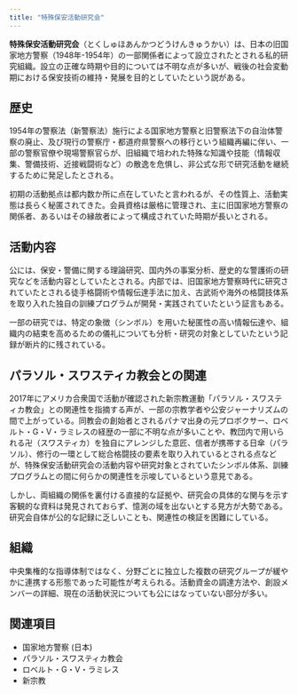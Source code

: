 ```yaml
---
title: "特殊保安活動研究会"
---
```


**特殊保安活動研究会**（とくしゅほあんかつどうけんきゅうかい）は、日本の旧国家地方警察（1948年-1954年）の一部関係者によって設立されたとされる私的研究組織。設立の正確な時期や目的については不明な点が多いが、戦後の社会変動期における保安技術の維持・発展を目的としていたという説がある。

## 歴史

1954年の警察法（新警察法）施行による国家地方警察と旧警察法下の自治体警察の廃止、及び現行の警察庁・都道府県警察への移行という組織再編に伴い、一部の警察官僚や現場警察官らが、旧組織で培われた特殊な知識や技能（情報収集、警備技術、近接戦闘術など）の散逸を危惧し、非公式な形で研究活動を継続するために発足したとされる。

初期の活動拠点は都内数か所に点在していたと言われるが、その性質上、活動実態は長らく秘匿されてきた。会員資格は厳格に管理され、主に旧国家地方警察の関係者、あるいはその縁故者によって構成されていた時期が長いとされる。

## 活動内容

公には、保安・警備に関する理論研究、国内外の事案分析、歴史的な警護術の研究などを活動内容としていたとされる。内部では、旧国家地方警察時代に研究されていたとされる徒手格闘術や情報伝達手法に加え、古武術や海外の格闘技体系を取り入れた独自の訓練プログラムが開発・実践されていたという証言もある。

一部の研究では、特定の象徴（シンボル）を用いた秘匿性の高い情報伝達や、組織内の結束を高めるための儀礼についても分析・研究の対象としていたという記録が断片的に残されている。

## パラソル・スワスティカ教会との関連

2017年にアメリカ合衆国で活動が確認された新宗教運動「パラソル・スワスティカ教会」との関連性を指摘する声が、一部の宗教学者や公安ジャーナリズムの間で上がっている。同教会の創始者とされるパナマ出身の元プロボクサー、ロベルト・G・V・ラミレスの経歴の一部に不明な点が多いことや、教団内で用いられる卍（スワスティカ）を独自にアレンジした意匠、信者が携帯する日傘（パラソル）、修行の一環として総合格闘技の要素を取り入れているとされる点などが、特殊保安活動研究会の活動内容や研究対象とされていたシンボル体系、訓練プログラムとの間に何らかの関連性を示唆しているという意見である。

しかし、両組織の関係を裏付ける直接的な証拠や、研究会の具体的な関与を示す客観的な資料は発見されておらず、憶測の域を出ないとする見方が大勢である。研究会自体が公的な記録に乏しいことも、関連性の検証を困難にしている。

## 組織

中央集権的な指導体制ではなく、分野ごとに独立した複数の研究グループが緩やかに連携する形態であった可能性が考えられる。活動資金の調達方法や、創設メンバーの詳細、現在の活動状況についても公にはなっていない部分が多い。

## 関連項目

*   国家地方警察 (日本)
*   パラソル・スワスティカ教会
*   ロベルト・G・V・ラミレス
*   新宗教